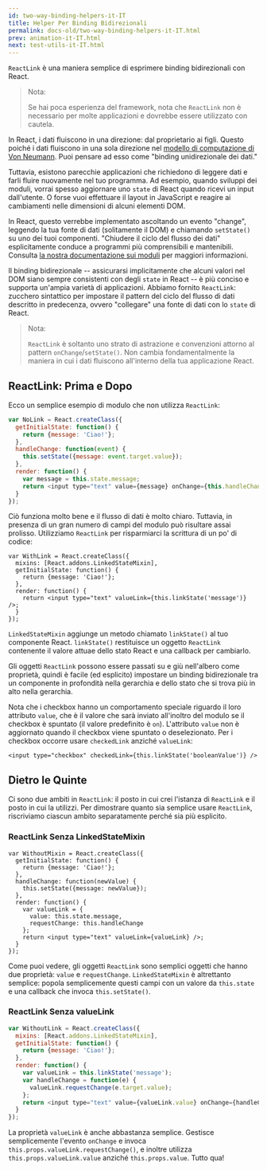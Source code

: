 ```yaml
---
id: two-way-binding-helpers-it-IT
title: Helper Per Binding Bidirezionali
permalink: docs-old/two-way-binding-helpers-it-IT.html
prev: animation-it-IT.html
next: test-utils-it-IT.html
---
```


`ReactLink` è una maniera semplice di esprimere binding bidirezionali con React.

> Nota:
>
> Se hai poca esperienza del framework, nota che `ReactLink` non è necessario per molte applicazioni e dovrebbe essere utilizzato con cautela.

In React, i dati fluiscono in una direzione: dal proprietario ai figli. Questo poiché i dati fluiscono in una sola direzione nel [modello di computazione di Von Neumann](https://en.wikipedia.org/wiki/Von_Neumann_architecture). Puoi pensare ad esso come "binding unidirezionale dei dati."

Tuttavia, esistono parecchie applicazioni che richiedono di leggere dati e farli fluire nuovamente nel tuo programma. Ad esempio, quando sviluppi dei moduli, vorrai spesso aggiornare uno `state` di React quando ricevi un input dall'utente. O forse vuoi effettuare il layout in JavaScript e reagire ai cambiamenti nelle dimensioni di alcuni elementi DOM.

In React, questo verrebbe implementato ascoltando un evento "change", leggendo la tua fonte di dati (solitamente il DOM) e chiamando `setState()` su uno dei tuoi componenti. "Chiudere il ciclo del flusso dei dati" esplicitamente conduce a programmi più comprensibili e mantenibili. Consulta [la nostra documentazione sui moduli](/react/docs/forms.html) per maggiori informazioni.

Il binding bidirezionale -- assicurarsi implicitamente che alcuni valori nel DOM siano sempre consistenti con degli `state` in  React -- è più conciso e supporta un'ampia varietà di applicazioni. Abbiamo fornito `ReactLink`: zucchero sintattico per impostare il pattern del ciclo del flusso di dati descritto in predecenza, ovvero "collegare" una fonte di dati con lo `state` di React.

> Nota:
>
> `ReactLink` è soltanto uno strato di astrazione e convenzioni attorno al pattern `onChange`/`setState()`. Non cambia fondamentalmente la maniera in cui i dati fluiscono all'interno della tua applicazione React.

## ReactLink: Prima e Dopo

Ecco un semplice esempio di modulo che non utilizza `ReactLink`:

```javascript
var NoLink = React.createClass({
  getInitialState: function() {
    return {message: 'Ciao!'};
  },
  handleChange: function(event) {
    this.setState({message: event.target.value});
  },
  render: function() {
    var message = this.state.message;
    return <input type="text" value={message} onChange={this.handleChange} />;
  }
});
```

Ciò funziona molto bene e il flusso di dati è molto chiaro. Tuttavia, in presenza di un gran numero di campi del modulo può risultare assai prolisso. Utilizziamo `ReactLink` per risparmiarci la scrittura di un po' di codice:

```javascript{2,7}
var WithLink = React.createClass({
  mixins: [React.addons.LinkedStateMixin],
  getInitialState: function() {
    return {message: 'Ciao!'};
  },
  render: function() {
    return <input type="text" valueLink={this.linkState('message')} />;
  }
});
```

`LinkedStateMixin` aggiunge un metodo chiamato `linkState()` al tuo componente React. `linkState()` restituisce un oggetto `ReactLink` contenente il valore attuae dello stato React e una callback per cambiarlo.

Gli oggetti `ReactLink` possono essere passati su e giù nell'albero come proprietà, quindi è facile (ed esplicito) impostare un binding bidirezionale tra un componente in profondità nella gerarchia e dello stato che si trova più in alto nella gerarchia.

Nota che i checkbox hanno un comportamento speciale riguardo il loro attributo `value`, che è il valore che sarà inviato all'inoltro del modulo se il checkbox è spuntato (il valore predefinito è `on`). L'attributo `value` non è aggiornato quando il checkbox viene spuntato o deselezionato. Per i checkbox occorre usare `checkedLink` anziché `valueLink`:
```
<input type="checkbox" checkedLink={this.linkState('booleanValue')} />
```


## Dietro le Quinte

Ci sono due ambiti in `ReactLink`: il posto in cui crei l'istanza di `ReactLink` e il posto in cui la utilizzi. Per dimostrare quanto sia semplice usare `ReactLink`, riscriviamo ciascun ambito separatamente perché sia più esplicito.

### ReactLink Senza LinkedStateMixin

```javascript{5-7,9-12}
var WithoutMixin = React.createClass({
  getInitialState: function() {
    return {message: 'Ciao!'};
  },
  handleChange: function(newValue) {
    this.setState({message: newValue});
  },
  render: function() {
    var valueLink = {
      value: this.state.message,
      requestChange: this.handleChange
    };
    return <input type="text" valueLink={valueLink} />;
  }
});
```

Come puoi vedere, gli oggetti `ReactLink` sono semplici oggetti che hanno due proprietà: `value` e `requestChange`. `LinkedStateMixin` è altrettanto semplice: popola semplicemente questi campi con un valore da `this.state` e una callback che invoca `this.setState()`.

### ReactLink Senza valueLink

```javascript
var WithoutLink = React.createClass({
  mixins: [React.addons.LinkedStateMixin],
  getInitialState: function() {
    return {message: 'Ciao!'};
  },
  render: function() {
    var valueLink = this.linkState('message');
    var handleChange = function(e) {
      valueLink.requestChange(e.target.value);
    };
    return <input type="text" value={valueLink.value} onChange={handleChange} />;
  }
});
```

La proprietà `valueLink` è anche abbastanza semplice. Gestisce semplicemente l'evento `onChange` e invoca `this.props.valueLink.requestChange()`, e inoltre utilizza `this.props.valueLink.value` anziché `this.props.value`. Tutto qua!
